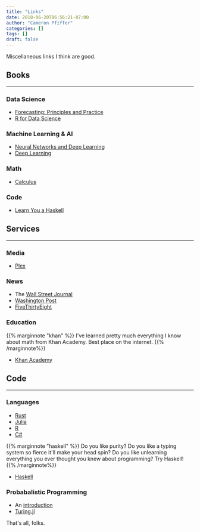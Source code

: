 ```yaml
---
title: "Links"
date: 2018-06-20T06:56:21-07:00
author: "Cameron Pfiffer"
categories: []
tags: []
draft: false
---
```

Miscellaneous links I think are good.

## Books
---
### Data Science
* [Forecasting: Principles and Practice](https://otexts.org/fpp2/)
* [R for Data Science](http://r4ds.had.co.nz/)

### Machine Learning & AI
* [Neural Networks and Deep Learning](http://neuralnetworksanddeeplearning.com/)
* [Deep Learning](http://www.deeplearningbook.org/)

### Math
* [Calculus](http://www.stewartcalculus.com/media/16_home.php)

### Code
* [Learn You a Haskell](http://learnyouahaskell.com/)


## Services
---
### Media
* [Plex](https://www.plex.tv/)

### News
* The [Wall Street Journal](https://www.wsj.com/)
* [Washington Post](https://www.washingtonpost.com/)
* [FiveThirtyEight](http://fivethirtyeight.com/)

### Education
{{% marginnote "khan" %}} I've learned pretty much everything I know about math from Khan Academy. Best place on the internet. {{% /marginnote%}}

* [Khan Academy](https://www.khanacademy.org/)

## Code
---
### Languages
* [Rust](https://www.rust-lang.org/)
* [Julia](https://julialang.org/)
* [R](https://www.r-project.org/)
* [C#](https://docs.microsoft.com/en-us/dotnet/csharp/)

{{% marginnote "haskell" %}} Do you like purity? Do you like a typing system so fierce it'll make your head spin? Do you like unlearning everything you ever thought you knew about programming? Try Haskell! {{% /marginnote%}}

* [Haskell](https://www.haskell.org/)

### Probabalistic Programming
* An [introduction](https://www.cs.cornell.edu/courses/cs4110/2016fa/lectures/lecture33.html)
* [Turing.jl](https://github.com/TuringLang/Turing.jl)

That's all, folks.
